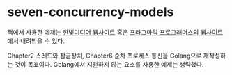 # seven-concurrency-models

책에서 사용한 예제는 [한빛미디어 웹사이트](http://download.hanbit.co.kr/exam/2298) 혹은 [프라그마틱 프로그래머스의 웹사이트](https://pragprog.com/book/pb7con/seven-concurrency-models-in-seven-weeks)에서 내려받을 수 있다.

Chapter2 스레드와 잠금장치, Chapter6 순차 프로세스 통신을 Golang으로 재작성하는 것이 목표이다. Golang에서 지원하지 않는 요소를 사용한 예제는 생략했다.
